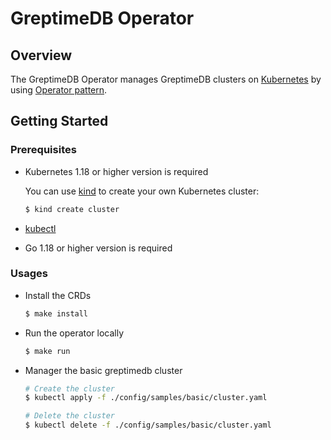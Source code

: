 # GreptimeDB Operator

## Overview

The GreptimeDB Operator manages GreptimeDB clusters on [Kubernetes](https://kubernetes.io/) by using [Operator pattern](https://kubernetes.io/docs/concepts/extend-kubernetes/operator/).

## Getting Started

### Prerequisites

- Kubernetes 1.18 or higher version is required

  You can use [kind](https://kind.sigs.k8s.io/) to create your own Kubernetes cluster:

  ```bash
  $ kind create cluster
  ```

- [kubectl](https://kubernetes.io/docs/tasks/tools/)

- Go 1.18 or higher version is required

### Usages

- Install the CRDs

  ```bash
  $ make install
  ```
  
- Run the operator locally

  ```bash
  $ make run
  ```
  
- Manager the basic greptimedb cluster

  ```bash
  # Create the cluster
  $ kubectl apply -f ./config/samples/basic/cluster.yaml
  
  # Delete the cluster
  $ kubectl delete -f ./config/samples/basic/cluster.yaml
  ```